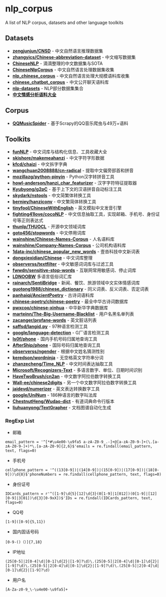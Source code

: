# nlp_corpus
A list of NLP corpus, datasets and other language toolkits

## Datasets
- [**zengjunjun/CNSD**](https://github.com/zengjunjun/CNSD) - 中文自然语言推理数据集
- [**zhangyics/Chinese-abbreviation-dataset**](https://github.com/zhangyics/Chinese-abbreviation-dataset) - 中文缩写数据集
- [**ChineseNLP**](https://chinesenlp.xyz) - 滴滴整理的中文数据集与SOTA
- [**ChineseNlpCorpus**](https://github.com/SophonPlus/ChineseNlpCorpus) - 中文自然语言处理数据集收集
- [**nlp_chinese_corpus**](https://github.com/brightmart/nlp_chinese_corpus) - 中文自然语言处理大规模语料库收集
- [**chinese_chatbot_corpus**](https://github.com/codemayq/chinese_chatbot_corpus) - 中文公开聊天语料库
- [**nlp-datasets**](https://github.com/niderhoff/nlp-datasets) - NLP部分数据集集合
- [**中文情感分析语料大全**](https://www.mlln.cn/2018/10/11/%E4%B8%AD%E6%96%87%E6%83%85%E6%84%9F%E5%88%86%E6%9E%90%E8%AF%AD%E6%96%99%E5%BA%93%E5%A4%A7%E5%85%A8-%E5%B8%A6%E4%B8%8B%E8%BD%BD%E5%9C%B0%E5%9D%80/?tdsourcetag=s_pctim_aiomsg)

## Corpus
- [**QQMusicSpider**](https://github.com/yangjianxin1/QQMusicSpider) - 基于Scrapy的QQ音乐爬虫与49万+语料

## Toolkits
- [**funNLP**](https://github.com/fighting41love/funNLP) - 中文词库与结构化信息、工具收藏大全
- [**skishore/makemeahanzi**](https://github.com/skishore/makemeahanzi) - 中文字符字形数据
- [**kfcd/chaizi**](https://github.com/kfcd/chaizi) - 中文拆字字典
- [**wangchuan2008888/cn-radical**](https://github.com/wangchuan2008888/cn-radical) - 提取中文偏旁部首和拼音
- [**mozillazg/python-pinyin**](https://github.com/mozillazg/python-pinyin) - Python汉字转拼音工具
- [**howl-anderson/hanzi_char_featurizer**](https://github.com/howl-anderson/hanzi_char_featurizer) - 汉字字符特征提取器
- [**Kyubyong/g2pC**](https://github.com/Kyubyong/g2pC) - 基于上下文的汉语拼音自动标注工具
- [**skydark/nstools**](https://github.com/skydark/nstools) - 中文简繁体转换工具
- [**berniey/hanziconv**](https://github.com/berniey/hanziconv) - 中文繁简体转换工具
- [**tinyfool/ChineseWithEnglish**](https://github.com/tinyfool/ChineseWithEnglish) - 英文模拟中文发音引擎
- [**fighting41love/cocoNLP**](https://github.com/fighting41love/cocoNLP) - 中文信息抽取工具，实现邮箱、手机号、身份证号等正则表达式
- [**thunlp/THUOCL**](https://github.com/thunlp/THUOCL) - 开源中文领域词库
- [**goto456/stopwords**](https://github.com/goto456/stopwords) - 中文停用词库
- [**wainshine/Chinese-Names-Corpus**](https://github.com/wainshine/Chinese-Names-Corpus) - 人名语料库
- [**wainshine/Company-Names-Corpus**](wainshine/Company-Names-Corpus) - 公司机构语料库
- [**1data-inc/chinese_popular_new_words**](https://github.com/1data-inc/chinese_popular_new_words) - 壹沓科技中文新词表
- [**dongxiexidian/Chinese**](https://github.com/foowaa/Chinese_from_dongxiexidian) - 中文词库整理
- [**observerss/textfilter**](https://github.com/observerss/textfilter) - 中文敏感词词库与过滤工具
- [**fwwdn/sensitive-stop-words**](https://github.com/fwwdn/sensitive-stop-words) - 互联网常用敏感词、停止词库
- [**LDNOOBW**](https://github.com/LDNOOBW/List-of-Dirty-Naughty-Obscene-and-Otherwise-Bad-Words) 多语言低俗词汇库
- [**rainarch/SentiBridge**](https://github.com/rainarch/SentiBridge) - 新闻、餐饮、旅游领域中文实体情感词库
- [**guotong1988/chinese_dictionary**](https://github.com/guotong1988/chinese_dictionary) - 同义词表、反义词表、否定词表
- [**panhaiqi/AncientPoetry**](https://github.com/panhaiqi/AncientPoetry) - 古诗词语料库
- [**chinese-poetry/chinese-poetry**](https://github.com/chinese-poetry/chinese-poetry) - 最全中华古诗词数据库
- [**pwxcoo/chinese-xinhua**](https://github.com/pwxcoo/chinese-xinhua) - 中华新华字典数据库
- [**marteinn/The-Big-Username-Blacklist**](https://github.com/marteinn/The-Big-Username-Blacklist) - 用户名黑名单列表
- [**zacanger/profane-words**](https://github.com/zacanger/profane-words) - 英文脏话列表
- [**saffsd/langid.py**](https://github.com/saffsd/langid.py) - 97种语言检测工具
- [**google/language-detection**](https://code.google.com/archive/p/language-detection) - G厂语言检测工具
- [**ls0f/phone**](https://github.com/ls0f/phone) - 国内手机号码归属地查询工具
- [**AfterShip/phone**](https://github.com/AfterShip/phone) - 国际号码归属地查询工具
- [**observerss/ngender**](https://github.com/observerss/ngender) - 根据中文姓名猜测性别
- [**keredson/wordninja**](https://github.com/keredson/wordninja) - 无空格英文字符串分词
- [**zhanzecheng/Time_NLP**](https://github.com/zhanzecheng/Time_NLP) - 中文时间表达抽取工具
- [**Microsoft/Recognizers-Text**](https://github.com/Microsoft/Recognizers-Text) - 多语言数字、单位、日期时间识别
- [**HaveTwoBrush/cn2an**](https://github.com/Ailln/cn2an) - 中文数字阿拉伯数字转换工具
- [**Wall-ee/chinese2digits**](https://github.com/Wall-ee/chinese2digits) - 另一个中文数字阿拉伯数字转换工具
- [**jaidevd/numerizer**](https://github.com/jaidevd/numerizer) - 英文表达转换数字工具
- [**google/UniNum**](https://github.com/google/UniNum) - 186种语言的数字叫法库
- [**ChestnutHeng/Wudao-dict**](https://github.com/ChestnutHeng/Wudao-dict) - 有道词典命令行版本
- [**liuhuanyong/TextGrapher**](https://github.com/liuhuanyong/TextGrapher) - 文档图谱自动化生成

### RegExp List
- 邮箱
```
email_pattern = '^[*#\u4e00-\u9fa5 a-zA-Z0-9_.-]+@[a-zA-Z0-9-]+(\.[a-zA-Z0-9-]+)*\.[a-zA-Z0-9]{2,6}$'emails = re.findall(email_pattern, text, flags=0)
```
- 手机号
```
cellphone_pattern = '^((13[0-9])|(14[0-9])|(15[0-9])|(17[0-9])|(18[0-9]))\d{8}$'phoneNumbers = re.findall(cellphone_pattern, text, flags=0)
```
- 身份证号
```
IDCards_pattern = r'^([1-9]\d{5}[12]\d{3}(0[1-9]|1[012])(0[1-9]|[12][0-9]|3[01])\d{3}[0-9xX])$'IDs = re.findall(IDCards_pattern, text, flags=0)
```
- QQ号
```
[1-9]([0-9]{5,11})
```
- 国内固话号码
```
[0-9-()（）]{7,18}
```
- IP地址
```
(25[0-5]|2[0-4]\d|[0-1]\d{2}|[1-9]?\d)\.(25[0-5]|2[0-4]\d|[0-1]\d{2}|[1-9]?\d)\.(25[0-5]|2[0-4]\d|[0-1]\d{2}|[1-9]?\d)\.(25[0-5]|2[0-4]\d|[0-1]\d{2}|[1-9]?\d)
```
- 用户名
```
[A-Za-z0-9_\-\u4e00-\u9fa5]+
```
